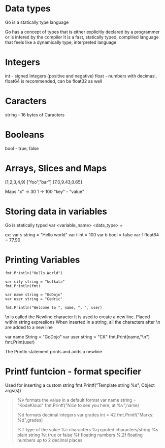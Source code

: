 # Data types

Go is a statically type language


Go has a concept of types that is either explicitly declared by a programmer or is infered by the compiler</li>
It is a fast, statically typed, compliled language that feels like a dynamically type, interpreted language</li>

# Integers

int - signed Integers (positive and negative)
float - numbers with decimasl, float64 is recommended, can be float32 as well


# Caracters

string - 16 bytes of Caracters

# Booleans

bool - true, false

# Arrays, Slices and Maps

[1,2,3,4,9]
["foo","bar"]
[7.0,9.43,0.65]

Maps
"x" -> 30
1 -> 100
"key" - "value"


# Storing data in variables

Go is statically typed
var <variable_name> <data_type> =  <value>

ex:
var s string = "Hello world"
var i int = 100
var b bool = false
var f float64 = 77.90

# Printing Variables

```
fmt.Println("Hello World")

var city string = "kolkata"
fmt.Println(fmt)

var name string = "GoDojo"
var user string = "Cedric"

fmt.Println("Welcome to ", name, ", ", user)
```

\n is called the Newline character
It is used to create a new line.
Placed within string expresiions
When inserted in a string, all the characters after \n are added to a new line

var name String = "GoDojo"
var user string = "CK"
fmt.Print(name,"\n")
fmt.Print(user)

The Println statement prints and adds a newline

# Printf funtcion - format specifier
Used for inserting a custom string 
fmt.Printf("Template string %s", Object args(s))

>%v formats the value in a default format
	var name string = "KodeKloud"
	fmt.Printf("Nice to see you here, at %v",name)
>
>%d formats decimal integers
	var grades int = 42
	fmt.Printf("Marks: %d",grades)
>
>%T type of the value
>%c characters
>%q quoted characters/string
>%s plain string
>%t true or false
>%f floating numbers
>%.2f floating numbers up to 2 decimal places